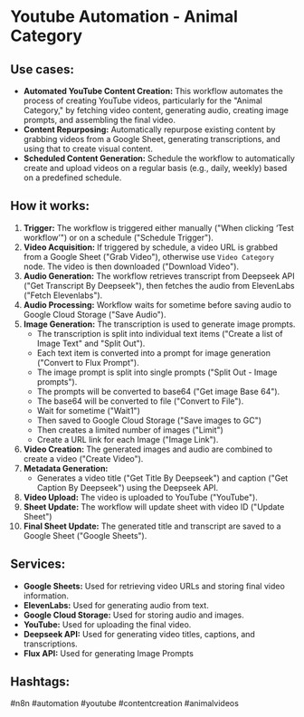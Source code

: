# Youtube Automation - Animal Category

## Use cases:

- **Automated YouTube Content Creation:** This workflow automates the process of creating YouTube videos, particularly for the "Animal Category," by fetching video content, generating audio, creating image prompts, and assembling the final video.
- **Content Repurposing:** Automatically repurpose existing content by grabbing videos from a Google Sheet, generating transcriptions, and using that to create visual content.
- **Scheduled Content Generation:** Schedule the workflow to automatically create and upload videos on a regular basis (e.g., daily, weekly) based on a predefined schedule.

## How it works:

1.  **Trigger:** The workflow is triggered either manually ("When clicking ‘Test workflow’") or on a schedule ("Schedule Trigger").
2.  **Video Acquisition:** If triggered by schedule, a video URL is grabbed from a Google Sheet ("Grab Video"), otherwise use `Video Category` node. The video is then downloaded ("Download Video").
3.  **Audio Generation:** The workflow retrieves transcript from Deepseek API ("Get Transcript By Deepseek"), then fetches the audio from ElevenLabs ("Fetch Elevenlabs").
4.  **Audio Processing:** Workflow waits for sometime before saving audio to Google Cloud Storage ("Save Audio").
5.  **Image Generation:** The transcription is used to generate image prompts.
    *   The transcription is split into individual text items ("Create a list of Image Text" and "Split Out").
    *   Each text item is converted into a prompt for image generation ("Convert to Flux Prompt").
    *   The image prompt is split into single prompts ("Split Out - Image prompts").
    *   The prompts will be converted to base64 ("Get image Base 64").
    *   The base64 will be converted to file ("Convert to File").
    *   Wait for sometime ("Wait1")
    *   Then saved to Google Cloud Storage ("Save images to GC")
    *   Then creates a limited number of images ("Limit")
    *   Create a URL link for each Image ("Image Link").
6.  **Video Creation:** The generated images and audio are combined to create a video ("Create Video").
7.  **Metadata Generation:**
    *   Generates a video title ("Get Title By Deepseek") and caption ("Get Caption By Deepseek") using the Deepseek API.
8.  **Video Upload:** The video is uploaded to YouTube ("YouTube").
9.  **Sheet Update:** The workflow will update sheet with video ID ("Update Sheet")
10. **Final Sheet Update:** The generated title and transcript are saved to a Google Sheet ("Google Sheets").

## Services:

-   **Google Sheets:** Used for retrieving video URLs and storing final video information.
-   **ElevenLabs:** Used for generating audio from text.
-   **Google Cloud Storage:** Used for storing audio and images.
-   **YouTube:** Used for uploading the final video.
-   **Deepseek API:** Used for generating video titles, captions, and transcriptions.
-   **Flux API:** Used for generating Image Prompts

## Hashtags:

#n8n #automation #youtube #contentcreation #animalvideos
